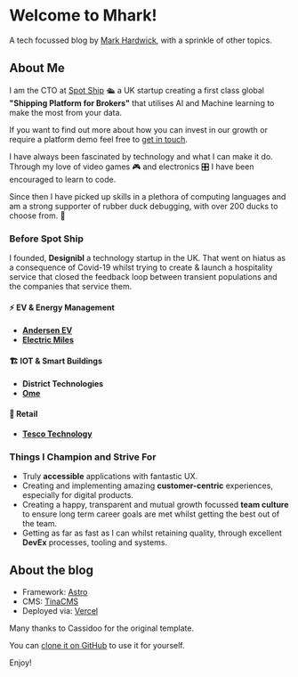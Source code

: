 # Welcome to Mhark!

A tech focussed blog by [Mark Hardwick](https://bento.me/markh), with a sprinkle of other topics.

## About Me

I am the CTO at [Spot Ship](https:spot-ship.com) 🛳️ a UK startup creating a first class global __"Shipping Platform for Brokers"__ that utilises AI and Machine learning to make the most from your data.

If you want to find out more about how you can invest in our growth or require a platform demo feel free to [get in touch](mailto:mark@spot-ship.com).

I have always been fascinated by technology and what I can make it do. Through my love of video games 🎮 and electronics 🎛️ I have been encouraged to learn to code.

Since then I have picked up skills in a plethora of computing languages and am a strong supporter of rubber duck debugging, with over 200 ducks to choose from. 🦆

### Before Spot Ship

I founded, __Designibl__ a technology startup in the UK. That went on hiatus as a consequence of Covid-19 whilst trying to create & launch a hospitality service that closed the feedback loop between transient populations and the companies that service them.

#### ⚡️ EV & Energy Management

- __[Andersen EV](https://andersen-ev.com/)__
- __[Electric Miles](https://electricmiles.com/)__

#### 🏗️ IOT & Smart Buildings

- __District Technologies__
- __[Ome](https://omeproducts.com/)__

#### 🛒 Retail

- __[Tesco Technology](https://www.tesco.com/)__

### Things I Champion and Strive For

- Truly __accessible__ applications with fantastic UX.
- Creating and implementing amazing __customer-centric__ experiences, especially for digital products.
- Creating a happy, transparent and mutual growth focussed __team culture__ to ensure long term career goals are met whilst getting the best out of the team.
- Getting as far as fast as I can whilst retaining quality, through excellent __DevEx__ processes, tooling and systems.

## About the blog

- Framework: [Astro](https://astro.build/)
- CMS: [TinaCMS](https://tina.io/) 
- Deployed via: [Vercel](https://vercel.com/)

Many thanks to Cassidoo for the original template. 

You can [clone it on GitHub](https://github.com/cassidoo/blahg) to use it for yourself.

Enjoy!
